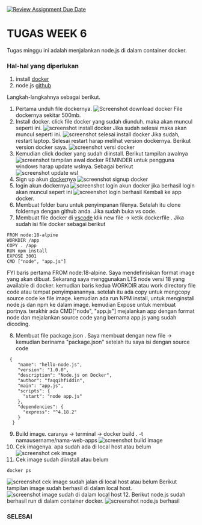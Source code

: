 [![Review Assignment Due Date](https://classroom.github.com/assets/deadline-readme-button-24ddc0f5d75046c5622901739e7c5dd533143b0c8e959d652212380cedb1ea36.svg)](https://classroom.github.com/a/nj7iw4Wb)
# TUGAS WEEK 6
Tugas minggu ini adalah menjalankan node.js di dalam container docker.
### Hal-hal yang diperlukan
1. install [docker](https://www.docker.com/products/docker-desktop/)
2. node.js [github](https://gist.github.com/berdoezt/e51718982926f0caa3fcd8ed45111430)

Langkah-langkahnya sebagai berikut.
1. Pertama unduh file dockernya. ![Screenshot download docker](screenshot/Screenshot%20(128).png) File dockernya sekitar 500mb.
2. Install docker. click file docker yang sudah diunduh. maka akan muncul seperti ini. ![screenshot install docker](screenshot/Screenshot%20(129).png) Jika sudah selesai maka akan muncul seperti ini. ![screenshot selesai install docker](screenshot/Screenshot%20(131).png) Jika sudah, restart laptop. Selesai restart harap melihat version dockernya. Berikut version docker saya. ![screenshot versi docker](screenshot/Screenshot%20(132).png)
3. Kemudian click docker yang sudah diinstall. Berikut tampilan awalnya ![screenshot tampilan awal docker](screenshot/Screenshot%20(133).png) REMINDER untuk pengguna windows harap update wslnya. Sebagai berikut ![screenshot update wsl](screenshot/Screenshot%20(135).png)
4. Sign up akun [docker](https://hub.docker.com/signup)nya ![screenshot signup docker](screenshot/Screenshot%20(140).png)
5. login akun dockernya ![screenshot login akun docker](screenshot/Screenshot%20(139).png) jika berhasil login akan muncul sepert ini ![screenshot login berhasil](screenshot/Screenshot%20(143).png) Kembali ke app docker.
6. Membuat folder baru untuk penyimpanan filenya. Setelah itu clone foldernya dengan github anda. Jika sudah buka vs code.
7. Membuat file docker di [vscode](https://code.visualstudio.com/) klik new file -> ketik dockerfile . Jika sudah isi file docker sebagai berikut

```
FROM node:18-alpine
WORKDIR /app
COPY . /app
RUN npm install 
EXPOSE 3001
CMD ["node", "app.js"]
```
FYI baris pertama FROM node:18-alpine. Saya mendefinisikan format image yang akan dibuat. Sekarang saya menggunakan LTS node versi 18 yang available di docker. kemudian baris kedua WORKDIR atau work directory file code atau tempat penyimpanannya. setelah itu ada copy untuk mengcopy source code ke file image. kemudian ada run NPM install, untuk menginstall node.js dan npm ke dalam image. kemudian Expose untuk membuat portnya. terakhir ada CMD["node", "app.js"] mejalankan app dengan format node dan mejalankan source code yang bernama app.js yang sudah dicoding.

8. Membuat file package.json . Saya membuat dengan new file -> kemudian berinama "package.json" setelah itu saya isi dengan source code
```
 {
    "name": "hello-node.js",
    "version": "1.0.0",
    "description": "Node.js on Docker",
    "author": "faqqihfiddin",
    "main": "app.js",
    "scripts": {
      "start": "node app.js"
    },
    "dependencies": {
      "express": "^4.18.2"
    }
  }
```
9. Build image. caranya -> terminal -> docker build . -t namausername/nama-web-apps ![screenshot build image](screenshot/Screenshot%20(153).png)
10. Cek imagenya. apa sudah ada di local host atau belum![screenshot cek image](screenshot/Screenshot%20(154).png)
11. Cek image sudah diinstall atau belum
```
docker ps
```
![screenshot cek image sudah jalan di local host atau belum](screenshot/Screenshot%20(157).png)
Berikut tampilan image sudah berhasil di dalam local host.
![screenshot image sudah di dalam local host](screenshot/Screenshot%20(155).png)
12. Berikut node.js sudah berhasil run di dalam container docker.
![screenshot node.js berhasil](screenshot/Screenshot%20(156).png)

### SELESAI